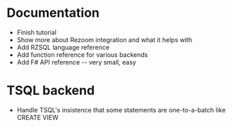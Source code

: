 # Documentation

* Finish tutorial
* Show more about Rezoom integration and what it helps with
* Add RZSQL language reference
* Add function reference for various backends
* Add F# API reference -- very small, easy

# TSQL backend

* Handle TSQL's insistence that some statements are one-to-a-batch like CREATE VIEW

